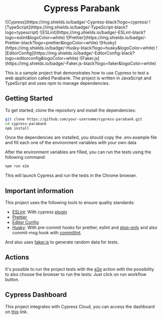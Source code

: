 <h1 align="center">Cypress Parabank</h1>
![Cypress](https://img.shields.io/badge/-Cypress-black?logo=cypress)
![TypeScript](https://img.shields.io/badge/-TypeScript-black?logo=typescript)
![ESLint](https://img.shields.io/badge/-ESLint-black?logo=eslint&logoColor=white)
![Prettier](https://img.shields.io/badge/-Prettier-black?logo=prettier&logoColor=white)
![Husky](https://img.shields.io/badge/-Husky-black?logo=husky&logoColor=white)
![EditorConfig](https://img.shields.io/badge/-EditorConfig-black?logo=editorconfig&logoColor=white)
![Faker.js](https://img.shields.io/badge/-Faker.js-black?logo=faker&logoColor=white)

This is a sample project that demonstrates how to use Cypress to test a web application called Parabank. The project is written in JavaScript and TypeScript and uses npm to manage dependencies.

## Getting Started

To get started, clone the repository and install the dependencies:

```sh
git clone https://github.com/your-username/cypress-parabank.git
cd cypress-parabank
npm install
```

Once the dependencies are installed, you should copy the .env.example file and fill each one of the environment variables with your own data

After the environment variables are filled, you can run the tests using the following command:

```sh
npm run e2e
```

This will launch Cypress and run the tests in the Chrome browser.

## Important information

This project uses the following tools to ensure quality standards:

-   [ESLint](https://github.com/eslint/eslint): With cypress [plugin](https://github.com/cypress-io/eslint-plugin-cypress)
-   [Prettier](https://github.com/prettier/prettier)
-   [Editor Config](https://github.com/editorconfig)
-   [Husky](https://github.com/typicode/husky): With pre-commit hooks for prettier, eslint and [stop-only](https://github.com/bahmutov/stop-only) and also commit-msg hook with [commitlint](https://github.com/conventional-changelog/commitlint).

And also uses [faker.js](https://fakerjs.dev/) to generate random data for tests.

## Actions

It's possible to run the project tests with the [e2e](https://github.com/manoelrsneto/cypress-parabank/actions/workflows/e2e.yml) action with the possibility to also choose the browser to run the tests: Just click on run workflow button.

## Cypress Dashboard

This project integrates with Cypress Cloud, you can access the dashboard on [this](https://cloud.cypress.io/projects/ffch5k/runs) link.
